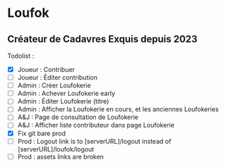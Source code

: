 # Loufok

## Créateur de Cadavres Exquis depuis 2023

Todolist :

-   [x] Joueur : Contribuer
-   [ ] Joueur : Éditer contribution
-   [ ] Admin : Créer Loufokerie
-   [ ] Admin : Achever Loufokerie early
-   [ ] Admin : Éditer Loufokerie (titre)
-   [ ] Admin : Afficher la Loufokerie en cours, et les anciennes Loufokeries
-   [ ] A&J : Page de consultation de Loufokerie
-   [ ] A&J : Afficher liste contributeur dans page Loufokerie
-   [x] Fix git bare prod
-   [ ] Prod : Logout link is to [serverURL]/logout instead of [serverURL]/loufok/logout
-   [ ] Prod : assets links are broken
